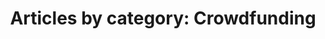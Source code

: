 ---
layout: blog_by_category
title: 'Articles by category: Crowdfunding'
category: crowdfunding
permalink: "/blog/category/crowdfunding/"
image: /assets/images/photos/photo-10.jpg
tagline: "<br>Our Blog"
---